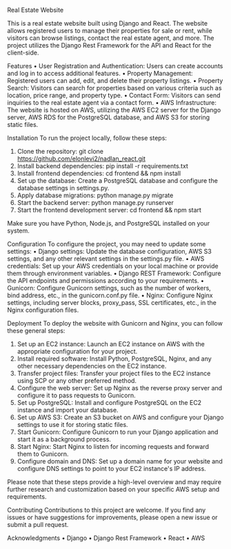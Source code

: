 Real Estate Website

This is a real estate website built using Django and React. The website allows registered users to manage their properties for sale or rent, while visitors can browse listings, contact the real estate agent, and more. The project utilizes the Django Rest Framework for the API and React for the client-side.

Features
•	User Registration and Authentication: Users can create accounts and log in to access additional features.
•	Property Management: Registered users can add, edit, and delete their property listings.
•	Property Search: Visitors can search for properties based on various criteria such as location, price range, and property type.
•	Contact Form: Visitors can send inquiries to the real estate agent via a contact form.
•	AWS Infrastructure: The website is hosted on AWS, utilizing the AWS EC2 server for the Django server, AWS RDS for the PostgreSQL database, and AWS S3 for storing static files.

Installation
To run the project locally, follow these steps:
1.	Clone the repository: git clone https://github.com/elonlevi2/nadlan_react.git
2.	Install backend dependencies: pip install -r requirements.txt
3.	Install frontend dependencies: cd frontend && npm install
4.	Set up the database: Create a PostgreSQL database and configure the database settings in settings.py.
5.	Apply database migrations: python manage.py migrate
6.	Start the backend server: python manage.py runserver
7.	Start the frontend development server: cd frontend && npm start

   Make sure you have Python, Node.js, and PostgreSQL installed on your system.

Configuration
To configure the project, you may need to update some settings:
•	Django settings: Update the database configuration, AWS S3 settings, and any other relevant settings in the settings.py file.
•	AWS credentials: Set up your AWS credentials on your local machine or provide them through environment variables.
•	Django REST Framework: Configure the API endpoints and permissions according to your requirements.
•	Gunicorn: Configure Gunicorn settings, such as the number of workers, bind address, etc., in the gunicorn.conf.py file.
•	Nginx: Configure Nginx settings, including server blocks, proxy_pass, SSL certificates, etc., in the Nginx configuration files.




Deployment
To deploy the website with Gunicorn and Nginx, you can follow these general steps:
1.	Set up an EC2 instance: Launch an EC2 instance on AWS with the appropriate configuration for your project.
2.	Install required software: Install Python, PostgreSQL, Nginx, and any other necessary dependencies on the EC2 instance.
3.	Transfer project files: Transfer your project files to the EC2 instance using SCP or any other preferred method.
4.	Configure the web server: Set up Nginx as the reverse proxy server and configure it to pass requests to Gunicorn.
5.	Set up PostgreSQL: Install and configure PostgreSQL on the EC2 instance and import your database.
6.	Set up AWS S3: Create an S3 bucket on AWS and configure your Django settings to use it for storing static files.
7.	Start Gunicorn: Configure Gunicorn to run your Django application and start it as a background process.
8.	Start Nginx: Start Nginx to listen for incoming requests and forward them to Gunicorn.
9.	Configure domain and DNS: Set up a domain name for your website and configure DNS settings to point to your EC2 instance's IP address.


Please note that these steps provide a high-level overview and may require further research and customization based on your specific AWS setup and requirements.

Contributing
Contributions to this project are welcome. If you find any issues or have suggestions for improvements, please open a new issue or submit a pull request.

Acknowledgments
•	Django
•	Django Rest Framework
•	React
•	AWS

